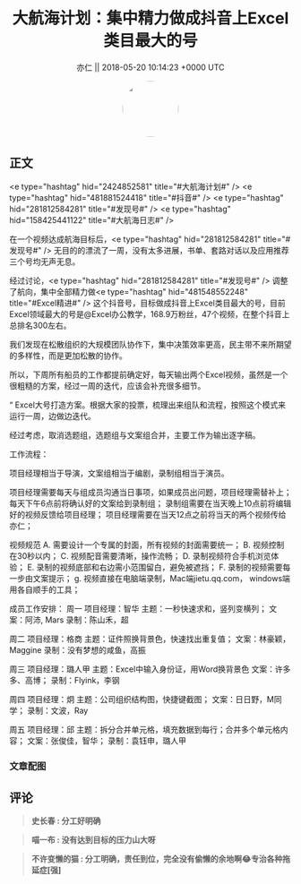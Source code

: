 <h1 align="center">大航海计划：集中精力做成抖音上Excel类目最大的号</h1>




<p align="center">
    <a>亦仁 || 2018-05-20 10:14:23 &#43;0000 UTC</a>
</p>

<div align="center">
    <img src="https://images.zsxq.com/Fn3NQqCN8nuGF86yZPXSbEsl0mb3?e=1590940799&amp;token=kIxbL07-8jAj8w1n4s9zv64FuZZNEATmlU_Vm6zD:pfbNc8W3hS0oYG_hyXXh_rHMHuc=" width="100" height="100" style="border:1px solid;border-radius:50%; color:#ffffff"/>
</div>




## 正文

<div>
&lt;e type=&#34;hashtag&#34; hid=&#34;2424852581&#34; title=&#34;#大航海计划#&#34; /&gt;  &lt;e type=&#34;hashtag&#34; hid=&#34;481881524418&#34; title=&#34;#抖音#&#34; /&gt;  &lt;e type=&#34;hashtag&#34; hid=&#34;281812584281&#34; title=&#34;#发现号#&#34; /&gt;  &lt;e type=&#34;hashtag&#34; hid=&#34;158425441122&#34; title=&#34;#大航海日志#&#34; /&gt;  

在一个视频达成航海目标后，&lt;e type=&#34;hashtag&#34; hid=&#34;281812584281&#34; title=&#34;#发现号#&#34; /&gt;  无目的的漂流了一周，没有太多进展，书单、套路对话以及应用推荐三个号均无声无息。 

经过讨论，&lt;e type=&#34;hashtag&#34; hid=&#34;281812584281&#34; title=&#34;#发现号#&#34; /&gt;  调整了航向，集中全部精力做&lt;e type=&#34;hashtag&#34; hid=&#34;481548552248&#34; title=&#34;#Excel精进#&#34; /&gt;  这个抖音号，目标做成抖音上Excel类目最大的号，目前Excel领域最大的号是@Excel办公教学，168.9万粉丝，47个视频，在整个抖音上总排名300左右。

我们发现在松散组织的大规模团队协作下，集中决策效率更高，民主带不来所期望的多样性，而是更加松散的协作。 

所以，下周所有船员的工作都提前确定好，每天输出两个Excel视频，虽然是一个很粗糙的方案，经过一周的迭代，应该会补充很多细节。

“
Excel大号打造方案。根据大家的投票，梳理出来组队和流程，按照这个模式来运行一周，边做边迭代。

经过考虑，取消选题组，选题组与文案组合并，主要工作为输出逐字稿。

工作流程：

项目经理相当于导演，文案组相当于编剧，录制组相当于演员。 

项目经理需要每天与组成员沟通当日事项，如果成员出问题，项目经理需替补上；
每天下午6点前将确认好的文案给到录制组；
录制组需要在当天晚上10点前将编辑好的视频反馈给项目经理；
项目经理需要在当天12点之前将当天的两个视频传给亦仁；

视频规范
A. 需要设计一个专属的封面，所有视频的封面需要统一；
B. 视频控制在30秒以内；
C. 视频配音需要清晰，操作流畅；
D. 录制视频符合手机浏览体验；
E. 录制的视频底部和右边需小范围留白，避免被遮挡；
F. 录制的视频需要每一步由文案提示；
g. 视频直接在电脑端录制，Mac端jietu.qq.com， windows端用各自顺手的工具；

成员工作安排：
周一 
项目经理：智华
主题：一秒快速求和，竖列变横列；
文案：阿沛, Mars
录制：陈山禾，超

周二
项目经理：格商
主题：证件照换背景色，快速找出重复值；
文案：林豪颖，Maggine
录制：没有梦想的咸鱼，高振

周三
项目经理：璐人甲
主题：Excel中输入身份证，用Word换背景色
文案：许多多、高博；
录制：Flyink，李钢

周四
项目经理：炯
主题：公司组织结构图，快捷键截图；
文案：日日野，M同学；
录制：文波，Ray

周五
项目经理：邱
主题：拆分合并单元格，填充数据到每行；合并多个单元格内容；
文案：张俊佳，智华；
录制：袁钰申，璐人甲
</div>

### 文章配图

<div class="image" align="center">

</div>


## 评论

<div align="left">
<div>

<blockquote >
<span> <strong>史长春 : 分工好明确 </strong></span>
</blockquote>

<blockquote >
<span> <strong>喵一布 : 没有达到目标的压力山大呀 </strong></span>
</blockquote>

<blockquote >
<span> <strong>不许变懒的猫 : 分工明确，责任到位，完全没有偷懒的余地啊😂专治各种拖延症[强] </strong></span>
</blockquote>

</div>
</div>